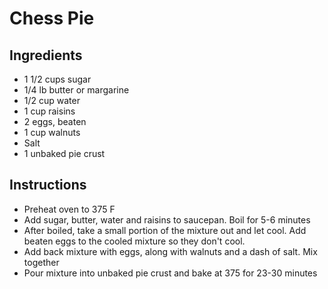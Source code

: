 # Chess Pie

## Ingredients
- 1 1/2 cups sugar
- 1/4 lb butter or margarine
- 1/2 cup water
- 1 cup raisins
- 2 eggs, beaten
- 1 cup walnuts
- Salt
- 1 unbaked pie crust

## Instructions
- Preheat oven to 375 F
- Add sugar, butter, water and raisins to saucepan. Boil for 5-6 minutes
- After boiled, take a small portion of the mixture out and let cool. Add beaten eggs to the cooled mixture so they don't cool. 
- Add back mixture with eggs, along with walnuts and a dash of salt. Mix together
- Pour mixture into unbaked pie crust and bake at 375 for 23-30 minutes
